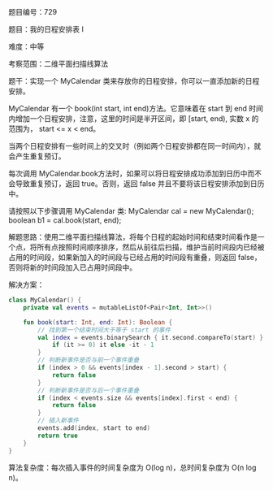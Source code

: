 题目编号：729

题目：我的日程安排表 I

难度：中等

考察范围：二维平面扫描线算法

题干：实现一个 MyCalendar 类来存放你的日程安排，你可以一直添加新的日程安排。

MyCalendar 有一个 book(int start, int end)方法。它意味着在 start 到 end 时间内增加一个日程安排，注意，这里的时间是半开区间，即 [start, end), 实数 x 的范围为，  start <= x < end。

当两个日程安排有一些时间上的交叉时（例如两个日程安排都在同一时间内），就会产生重复预订。

每次调用 MyCalendar.book方法时，如果可以将日程安排成功添加到日历中而不会导致重复预订，返回 true。否则，返回 false 并且不要将该日程安排添加到日历中。

请按照以下步骤调用 MyCalendar 类: MyCalendar cal = new MyCalendar(); boolean b1 = cal.book(start, end);

解题思路：使用二维平面扫描线算法，将每个日程的起始时间和结束时间看作是一个点，将所有点按照时间顺序排序，然后从前往后扫描，维护当前时间段内已经被占用的时间段，如果新加入的时间段与已经占用的时间段有重叠，则返回 false，否则将新的时间段加入已占用时间段中。

解决方案：

```kotlin
class MyCalendar() {
    private val events = mutableListOf<Pair<Int, Int>>()

    fun book(start: Int, end: Int): Boolean {
        // 找到第一个结束时间大于等于 start 的事件
        val index = events.binarySearch { it.second.compareTo(start) }.let {
            if (it >= 0) it else -it - 1
        }
        // 判断新事件是否与前一个事件重叠
        if (index > 0 && events[index - 1].second > start) {
            return false
        }
        // 判断新事件是否与后一个事件重叠
        if (index < events.size && events[index].first < end) {
            return false
        }
        // 插入新事件
        events.add(index, start to end)
        return true
    }
}
```

算法复杂度：每次插入事件的时间复杂度为 O(log n)，总时间复杂度为 O(n log n)。